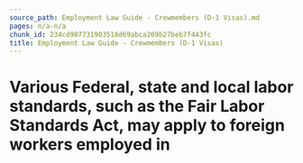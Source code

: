 ```yaml
---
source_path: Employment Law Guide - Crewmembers (D-1 Visas).md
pages: n/a-n/a
chunk_id: 234cd987731903518d69abca209b27beb7f443fc
title: Employment Law Guide - Crewmembers (D-1 Visas)
---
```

# Various Federal, state and local labor standards, such as the Fair Labor Standards Act, may apply to foreign workers employed in
